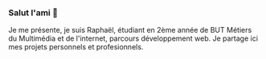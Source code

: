 ### Salut l'ami 👋

Je me présente, je suis Raphaël, étudiant en 2ème année de BUT Métiers du Multimédia et de l'internet, parcours développement web. Je partage ici mes projets personnels et profesionnels.


